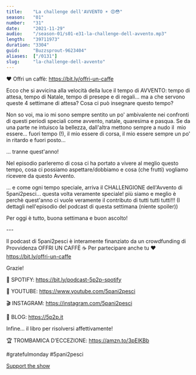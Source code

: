 ```yaml
---
title:    "La challenge dell'AVVENTO ☀️ 😍😳"
season:   "01"
number:   "31"
date:     "2021-11-29"
audio:    "/season-01/s01-e31-la-challenge-dell-avvento.mp3"
length:   "39711973"
duration: "3304"
guid:     "Buzzsprout-9623404"
aliases:  ["/0131"]
slug:     "la-challenge-dell-avvento"
---
```

❤️ Offri un caffè: https://bit.ly/offri-un-caffe

Ecco che si avvicina alla velocità della luce il tempo di AVVENTO: tempo di attesa, tempo di Natale, tempo di presepe e di regali... ma a che servono queste 4 settimane di attesa? Cosa ci può insegnare questo tempo?

Non so voi, ma io mi sono sempre sentito un po' ambivalente nei confronti di questi periodi speciali come avvento, natale, quaresima e pasqua. Se da una parte ne intuisco la bellezza, dall'altra mettono sempre a nudo il  mio essere... fuori tempo (!), il mio essere di corsa, il mio essere sempre un po' in ritardo e fuori posto...

... tranne quest'anno!

Nel episodio parleremo di cosa ci ha portato a vivere al meglio questo tempo, cosa ci possiamo aspettare/dobbiamo e cosa (che frutti) vogliamo ricevere da questo Avvento.

... e come ogni tempo speciale, arriva il CHALLENGIONE dell'Avvento di 5pani2pesci... questa volta veramente speciale! più siamo e meglio è perchè quest'anno ci vuole veramente il contributo di tutti tutti tutti!!! (I dettagli nell'episodio del podcast di questa settimana (niente spoiler))

Per oggi è tutto, buona settimana e buon ascolto!

\-\-\-

Il podcast di 5pani2pesci è interamente finanziato da un crowdfunding di Provvidenza OFFRI UN CAFFÈ ☕ Per partecipare anche tu ❤️ https://bit.ly/offri-un-caffe

Grazie!

👾 SPOTIFY: https://bit.ly/podcast-5p2p-spotify

🔴 YOUTUBE: https://www.youtube.com/5pani2pesci

🎬 INSTAGRAM: https://instagram.com/5pani2pesci

🦄 BLOG: https://5p2p.it

Infine... il libro per risolversi affettivamente!

🏆 TROMBAMICA D’ECCEZIONE: https://amzn.to/3pElKBb

#gratefulmonday #5pani2pesci

[Support the show](https://bit.ly/offri-un-caffe)
                